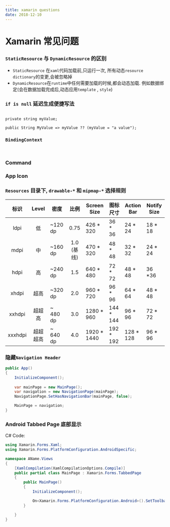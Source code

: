 ```yaml
---
title: xamarin questions
date: 2018-12-10
---
```


# Xamarin 常见问题

###  `StaticResource` 与 `DynamicResource` 的区别

- `StaticResource` 在`xaml`代码加载前,只运行一次, 所有动态`resource dictionary`的变更,会被忽略掉
- `DynamicResource`在`runtime`中任何需要加载的时候,都会动态加载. 例如数据绑定(会在数据加载完成后,动态应用`template` , `style`)



### `if is null` 延迟生成便捷写法

```chsarp

private string myValue;

public String MyValue => myValue ?? (myValue = "a value");

```


### `BindingContext`


```xml



```


### Command




### App Icon


### `Resources` 目录下, `drawable-*` 和 `mipmap-*` 选择规则

| 标识 | Level | 密度 | 比例  | Screen Size | 图标尺寸 | Action Bar | Notify Size
| :---: | :---: | --- | :---: | --- | --- | --- | ---
| ldpi  | 低 | ~120 dp | 0.75 | 426 * 320 | 36 * 36 | 24 * 24 | 18 * 18 
| mdpi | 中 | ~160 dp | 1.0 (基线) | 470 * 320 | 48 * 48 | 32 * 32 | 24 * 24
| hdpi | 高 | ~240 dp | 1.5 | 640 * 480 | 72 * 72 | 48 * 48 | 36 *36 
| xhdpi | 超高 | ~320 dp | 2.0 | 960 * 720 | 96 * 96 | 64 * 64 | 48 * 48
| xxhdpi | 超超高 | ~ 480 dp | 3.0 | 1280 * 960 | 144 * 144 | 96 * 96 | 72 * 72
| xxxhdpi | 超超超高 | ~ 640 dp | 4.0 | 1920 * 1440 | 192 * 192 | 128 * 128 | 96 * 96
 
### 隐藏`Navigation Header`

```csharp
public App()
{
    InitializeComponent();
    
    var mainPage = new MainPage();
    var navigation = new NavigationPage(mainPage);
    NavigationPage.SetHasNavigationBar(mainPage, false);

    MainPage = navigation;
}
```

### Android Tabbed Page 底部显示
C# Code: 
```csharp
using Xamarin.Forms.Xaml;
using Xamarin.Forms.PlatformConfiguration.AndroidSpecific;

namespace AName.Views
{
    [XamlCompilation(XamlCompilationOptions.Compile)]
    public partial class MainPage : Xamarin.Forms.TabbedPage
    { 
        public MainPage()
        {
            InitializeComponent();

            On<Xamarin.Forms.PlatformConfiguration.Android>().SetToolbarPlacement(ToolbarPlacement.Bottom);
        }

    }
}
```
